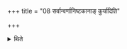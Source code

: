 +++
title = "08 सर्वान्वर्णानिष्टकानाङ् कुर्यादिति"

+++

<details><summary>थिते</summary>

सर्वान्वर्णानिष्टकानां कुर्यादिति ८
</details>
